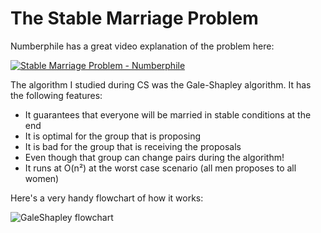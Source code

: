 # The Stable Marriage Problem

Numberphile has a great video explanation of the problem here:

[![Stable Marriage Problem - Numberphile](http://img.youtube.com/vi/Qcv1IqHWAzg/0.jpg)](https://www.youtube.com/watch?v=Qcv1IqHWAzg "Stable Marriage Problem - Numberphile")

The algorithm I studied during CS was the Gale-Shapley algorithm.
It has the following features:
* It guarantees that everyone will be married in stable conditions at the end
* It is optimal for the group that is proposing
* It is bad for the group that is receiving the proposals
* Even though that group can change pairs during the algorithm!
* It runs at O(n²) at the worst case scenario (all men proposes to all women)

Here's a very handy flowchart of how it works:

![GaleShapley flowchart](http://i.imgur.com/I6QIOh9.png)
